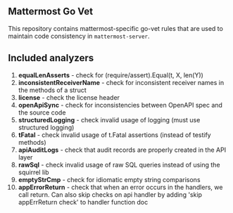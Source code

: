## Mattermost Go Vet

This repository contains mattermost-specific go-vet rules that are used to maintain code consistency in `mattermost-server`.

## Included analyzers

1. **equalLenAsserts** - check for (require/assert).Equal(t, X, len(Y))
1. **inconsistentReceiverName** - check for inconsistent receiver names in the methods of a struct
1. **license** - check the license header
1. **openApiSync** - check for inconsistencies between OpenAPI spec and the source code
1. **structuredLogging** - check invalid usage of logging (must use structured logging)
1. **tFatal** - check invalid usage of t.Fatal assertions (instead of testify methods)
1. **apiAuditLogs** - check that audit records are properly created in the API layer
1. **rawSql** - check invalid usage of raw SQL queries instead of using the squirrel lib
1. **emptyStrCmp** - check for idiomatic empty string comparisons
1. **appErrorReturn** - check that when an error occurs in the handlers, we call return. Can also skip checks on api handler by adding 'skip appErrReturn check' to handler function doc
